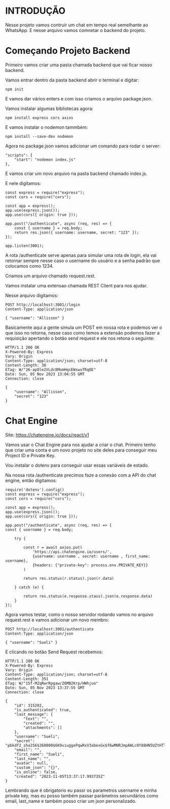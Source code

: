 # INTRODUÇÃO

Nesse projeto vamos contruir um chat em tempo real semelhante ao WhatsApp. E nesse arquivo vamos comnetar o backend do projeto.

# Começando Projeto Backend

Primeiro vamos criar uma pasta chamada backend que vai ficar nosso backend.

Vamos entrar dentro da pasta backend abrir o terminal e digitar:

    npm init

E vamos dar vários enters e com isso criamos o arquivo package.json.

Vamos instalar algumas bibliotecas agora:

    npm install express cors axios

E vamos instalar o nodemon tammbém:

    npm install --save-dev nodemon

Agora no package.json vamos adicionar um comando para rodar o server:

    "scripts": {
        "start": "nodemon index.js"
    },

E vamos criar um novo arquivo na pasta backend chamado index.js.

E nele digitamos:

    const express = require("express");
    const cors = require("cors");

    const app = express();
    app.use(express.json());
    app.use(cors({ origin: true }));

    app.post("/authenticate", async (req, res) => {
        const { username } = req.body;
        return res.json({ username: username, secret: "123" });
    });

    app.listen(3001);

A rota /authenticate serve apenas para simular uma rota de login, ela vai retornar sempre nesse caso o username do usuário e a senha padrão que colocamos como 1234.

Criamos um arquivo chamado request.rest.

Vamos instalar uma extensao chamada REST Client para nos ajudar.

Nesse arquivo digitamos:

    POST http://localhost:3001//login
    Content-Type: application/json

    { "username": "Allisson" }

Basicamente aqui a gente simula um POST em nossa rota e podemos ver o que isso no retorna, nesse caso como temos a extensão podemos fazer a requisição apertando o botão send request e ele nos retona o seguinte:

    HTTP/1.1 200 OK
    X-Powered-By: Express
    Vary: Origin
    Content-Type: application/json; charset=utf-8
    Content-Length: 38
    ETag: W/"26-apOle2VLdc8MomHqsEWswuTRqOE"
    Date: Sun, 05 Nov 2023 13:04:55 GMT
    Connection: close

    {
        "username": "Allisson",
        "secret": "123"
    }

# Chat Engine

Site: https://chatengine.io/docs/react/v1

Vamos usar o Chat Engine para nos ajudar a criar o chat. Primeiro tenho que criar uma conta e um novo projeto no site deles para conseguir meu Project ID e Private Key.

Vou instalar o dotenv para conseguir usar essas variáveis de estado.

Na nossa rota /authenticate precimos faze a conexão com a API do chat engine, então digitamos:

    require('dotenv').config()
    const express = require("express");
    const cors = require("cors");

    const app = express();
    app.use(express.json());
    app.use(cors({ origin: true }));

    app.post("/authenticate", async (req, res) => {
    const { username } = req.body;

        try {

            const r = await axios.put(
                'https://api.chatengine.io/users/',
                {username: username , secret: username , first_name: username},
                {headers: {"private-key": process.env.PRIVATE_KEY}}
            )

            return res.status(r.status).json(r.data)

        } catch (e) {

            return res.status(e.response.staus).json(e.response.data)
        }
    });

Agora vamos testar, como o nosso servidor rodando vamos no arquivo request.rest e vamos adicionar um novo membro:

    POST http://localhost:3001/authenticate
    Content-Type: application/json

    { "username": "Sueli" }

E clicando no botão Send Request recebemos:

    HTTP/1.1 200 OK
    X-Powered-By: Express
    Vary: Origin
    Content-Type: application/json; charset=utf-8
    Content-Length: 351
    ETag: W/"15f-MZqRwrRpgaw/Z6MB2Krp/HWhjuo"
    Date: Sun, 05 Nov 2023 13:37:55 GMT
    Connection: close

    {
        "id": 315202,
        "is_authenticated": true,
        "last_message": {
            "text": "",
            "created": "",
            "attachments": []
        },
        "username": "Sueli",
        "secret": "pbkdf2_sha256$260000$6K9viuggePqwRxV3abexGx$f6wMNRJmpAWLc0Y88HN5UZtHTlXghE7+lPpAPovozcM=",
        "email": "",
        "first_name": "Sueli",
        "last_name": "",
        "avatar": null,
        "custom_json": "{}",
        "is_online": false,
        "created": "2023-11-05T13:37:17.993735Z"
    }

Lembrando que é obrigatorio eu passr os parametros username e minha private key, mas eu posso também passar parâmetros secundários como email, last_name e também posso criar um json personalizado.
